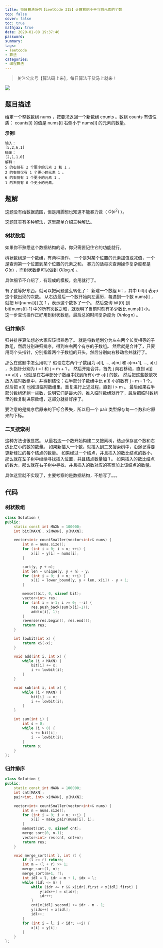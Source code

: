 ```yaml
---
title: 每日算法系列【LeetCode 315】计算右侧小于当前元素的个数
top: false
cover: false
toc: true
mathjax: true
date: 2020-01-08 19:37:46
password:
summary:
tags:
- leetcode
- 算法
categories:
- 编程算法
---
```


> 关注公众号【算法码上来】，每日算法干货马上就来！

![](/medias/contact.jpg)

## 题目描述
给定一个整数数组 nums ，按要求返回一个新数组 counts 。数组 counts 有该性质： counts[i] 的值是 nums[i] 右侧小于 nums[i] 的元素的数量。

**示例1**
```text
输入：
[5,2,6,1]
输出：
[2,1,1,0]
解释：
5 的右侧有 2 个更小的元素 2 和 1 。
2 的右侧仅有 1 个更小的元素 1 。
6 的右侧有 1 个更小的元素 1 。
1 的右侧有 0 个更小的元素。
```

## 题解
这题没有给数据范围，但是用脚想也知道不能暴力做（ $O(n^2)$ ）。

这题其实有多种解法，这里简单介绍三种解法。

### 树状数组
如果你不熟悉这个数据结构的话，你只需要记住它的功能就行。

树状数组是一个数组，有两种操作。
一个是对某个位置的元素加值或减值，一个是查询第一个位置到某个位置的元素之和。
暴力的话每次查询操作复杂度都是 $O(n)$ ，而树状数组可以做到 $O(\log n)$ 。

具体细节不介绍了，有现成的模板，会用就行了。

有了这等好东西，就可以把问题这么转化了：
新建一个数组 bit ，其中 bit[i] 表示i这个数出现的次数。
从右边最后一个数开始向左遍历，每遇到一个数 nums[i] ，就把 bit[nums[i]] 加 1 ，表示这个数多了一个。
然后查询 bit[0] 到 bit[nums[i]-1] 中的所有次数之和，就表明了当前时刻有多少数比 nums[i] 小。
这一步查询操作正好用到树状数组，最后总的时间复杂度为 $O(n \log n)$ 。

### 归并排序
归并排序算法想必大家应该很熟悉了。
就是将数组划分为左右两个长度相等的子数组，然后分别递归排序，得到左右两个有序的子数组。
然后就是合并了，只要用两个头指针，分别指着两个子数组的开头，然后分别向右移动合并就行了。

那么在这题中怎么用呢？
假设左右两个子数组为 a[l], ..., a[m] 和 a[m+1], ..., a[r] ，头指针分别为 i = l 和 j = m + 1 。
然后开始合并，首先 j 向右移动，直到 a[j] >= a[i] ，也就是在右半部分子数组中找到所有小于 a[i] 的数。
然后把这些数依次放入临时数组中，并得到结论：右半部分子数组中比 a[i] 小的数有 j - m - 1 个。
然后把 a[i] 也推进临时数组里，重复进行上述过程，直到 i > m 。
最后如果右半部分数组还剩一些数，说明它们是最大的，推入临时数组就行了，最后把临时数组里的数复制进原数组，这部分就排好序了。

要注意的是排序后原来的下标会丢失，所以用一个 pair 类型保存每一个数和它原来的下标。

### 二叉搜索树
这种方法也很显然。
从最右边一个数开始构建二叉搜索树，结点保存这个数和右边比它小的数的数量。
如果新插入一个数，就插入到二叉搜索树中，沿途记得要更新经过的每个结点的数量。
如果经过一个结点，并且插入的数比结点的数小，那么就在左子树中继续寻找插入位置，并且结点数量加 1 。
如果插入的数比结点的数大，那么就在右子树中寻找，并且插入的数对应的答案加上该结点的数量。

具体这里就不实现了，主要考察的是数据结构，不想写了。。。

## 代码
### 树状数组
```cpp
class Solution {
public:
    static const int MAXN = 100000;
    int bit[MAXN], x[MAXN], y[MAXN];

    vector<int> countSmaller(vector<int>& nums) {
        int n = nums.size();
        for (int i = 0; i < n; ++i) {
            x[i] = y[i] = nums[i];
        }

        sort(y, y + n);
        int len = unique(y, y + n) - y;
        for (int i = 0; i < n; ++i) {
            x[i] = lower_bound(y, y + len, x[i]) - y + 1;
        }

        memset(bit, 0, sizeof bit);
        vector<int> res;
        for (int i = n-1; i >= 0; --i) {
            res.push_back(sum(x[i]-1));
            add(x[i], 1);
        }
        reverse(res.begin(), res.end());
        return res;
    }

    int lowbit(int x) {
        return x&(-x);
    }

    void add(int i, int x) {
        while (i < MAXN) {
            bit[i] += x;
            i += lowbit(i);
        }
    }

    void sub(int i, int x) {
        while (i < MAXN) {
            bit[i] -= x;
            i += lowbit(i);
        }
    }

    int sum(int i) {
        int s = 0;
        while (i > 0) {
            s += bit[i];
            i -= lowbit(i);
        }
        return s;
    }
};
```

### 归并排序
```cpp
class Solution {
public:
    static const int MAXN = 100000;
    int cnt[MAXN];
    pair<int, int> x[MAXN], y[MAXN];

    vector<int> countSmaller(vector<int>& nums) {
        int n = nums.size();
        for (int i = 0; i < n; ++i) {
            x[i] = make_pair(nums[i], i);
        }
        memset(cnt, 0, sizeof cnt);
        merge_sort(0, n-1);
        vector<int> res(cnt, cnt+n);
        return res;
    }

    void merge_sort(int l, int r) {
        if (l >= r) return;
        int m = (l + r) >> 1;
        merge_sort(l, m);
        merge_sort(m+1, r);
        int idl = l, idr = m + 1, idx = l;
        while (idl <= m) {
            while (idr <= r && x[idr].first < x[idl].first) {
                y[idx++] = x[idr];
                idr++;
            }
            cnt[x[idl].second] += idr - m - 1;
            y[idx++] = x[idl];
            idl++;
        }
        for (int i = l; i < idr; ++i) {
            x[i] = y[i];
        }
    }
};
```
